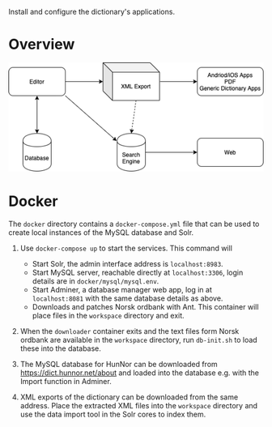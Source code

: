 Install and configure the dictionary's applications.

# Overview

![System Overview](docs/system-overview.png)

# Docker

The `docker` directory contains a `docker-compose.yml` file that can be used to create local instances of the MySQL database and Solr.

1. Use `docker-compose up` to start the services. This command will
   - Start Solr, the admin interface address is `localhost:8983`.
   - Start MySQL server, reachable directly at `localhost:3306`, login details are in `docker/mysql/mysql.env`.
   - Start Adminer, a database manager web app, log in at `localhost:8081` with the same database details as above.
   - Downloads and patches Norsk ordbank with Ant. This container will place files in the `workspace` directory and exit.

1. When the `downloader` container exits and the text files form Norsk ordbank are available in the `workspace` directory, run `db-init.sh` to load these into the database.

1. The MySQL database for HunNor can be downloaded from https://dict.hunnor.net/about and loaded into the database e.g. with the Import function in Adminer.

1. XML exports of the dictionary can be downloaded from the same address. Place the extracted XML files into the `workspace` directory and use the data import tool in the Solr cores to index them.
